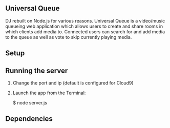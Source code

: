 ## Universal Queue


DJ rebuilt on Node.js for various reasons.
Universal Queue is a video/music queueing web application which allows users to create and share rooms in which clients add media to. Connected users can search for and add media to the queue as well as vote to skip currently playing media.

## Setup

## Running the server

1) Change the port and ip (default is configured for Cloud9)

2) Launch the app from the Terminal:

    $ node server.js
    
## Dependencies